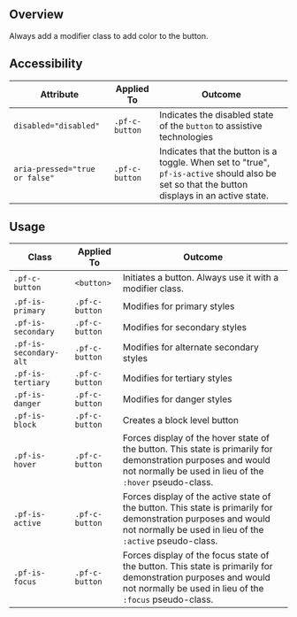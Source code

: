## Overview

Always add a modifier class to add color to the button.

## Accessibility

| Attribute | Applied To | Outcome |
| -- | -- | -- |
| `disabled="disabled"` | `.pf-c-button` | Indicates the disabled state of the `button` to assistive technologies |
| `aria-pressed="true or false"` | `.pf-c-button` | Indicates that the button is a toggle. When set to "true", `pf-is-active` should also be set so that the button displays in an active state. |


## Usage

| Class | Applied To | Outcome |
| -- | -- | -- |
| `.pf-c-button` | `<button>` |  Initiates a button. Always use it with a modifier class. |
| `.pf-is-primary` | `.pf-c-button` | Modifies for primary styles |
| `.pf-is-secondary` | `.pf-c-button` | Modifies for secondary styles |
| `.pf-is-secondary-alt` | `.pf-c-button` | Modifies for alternate secondary styles |
| `.pf-is-tertiary` | `.pf-c-button` | Modifies for tertiary styles |
| `.pf-is-danger` | `.pf-c-button` | Modifies for danger styles |
| `.pf-is-block` | `.pf-c-button` | Creates a block level button |
| `.pf-is-hover` | `.pf-c-button` | Forces display of the hover state of the button. This state is primarily for demonstration purposes and would not normally be used in lieu of the `:hover` pseudo-class.  |
| `.pf-is-active` | `.pf-c-button` | Forces display of the active state of the button. This state is primarily for demonstration purposes and would not normally be used in lieu of the `:active` pseudo-class.  |
| `.pf-is-focus` | `.pf-c-button` | Forces display of the focus state of the button. This state is primarily for demonstration purposes and would not normally be used in lieu of the `:focus` pseudo-class.  |
